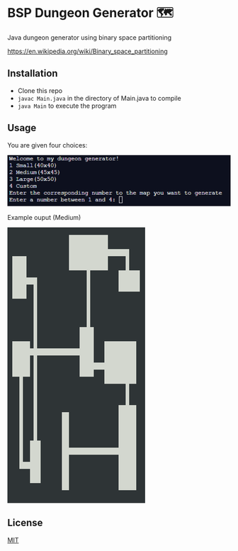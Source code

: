 # BSP Dungeon Generator 🗺️

Java dungeon generator using binary space partitioning

https://en.wikipedia.org/wiki/Binary_space_partitioning

## Installation

- Clone this repo
- `javac Main.java` in the directory of Main.java to compile
- `java Main` to execute the program

## Usage

You are given four choices:

![Alt Text](https://raw.githubusercontent.com/777mlHg/BSP-Dungeon-Generator/master/images/readme/choices.png)

Example ouput (Medium)

![Alt Text](https://raw.githubusercontent.com/777mlHg/BSP-Dungeon-Generator/master/images/readme/example_output.png)

## License

[MIT](https://choosealicense.com/licenses/mit/)
